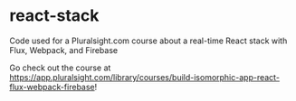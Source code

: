 # react-stack
Code used for a Pluralsight.com course about a real-time React stack with Flux, Webpack, and Firebase

Go check out the course at https://app.pluralsight.com/library/courses/build-isomorphic-app-react-flux-webpack-firebase!
